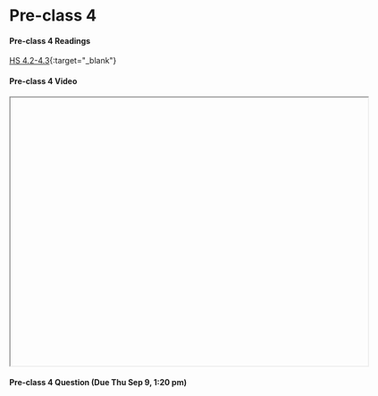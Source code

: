 # Pre-class 4

#### Pre-class 4 Readings
[HS 4.2-4.3](https://drive.google.com/file/d/14rTcdvpiraR_udJZM7mg8BegYD_kgJEq/view?usp=sharing){:target="_blank"}


#### Pre-class 4 Video

<iframe src="" width="640" height="480" allowfullscreen>
</iframe>



#### Pre-class 4 Question (Due Thu Sep 9, 1:20 pm)


<br>



